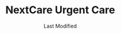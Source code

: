 ---
layout: location-page
date: Last Modified
description: "Local COVID-19 testing is available at NextCare Urgent Care in Phoenix, Arizona, USA."
permalink: "locations/arizona/phoenix/nextcare-urgent-care-6/"
tags:
  - locations
  - arizona
title: NextCare Urgent Care
uniqueName: nextcare-urgent-care-6
state: Arizona
stateAbbr: AZ
hood: "Phoenix"
address: "5920 W McDowell Rd"
city: "Phoenix"
zip: "85035"
zipsNearby: "85320 85117 85118 85119 85120 85178 85190 85322 85323 85338 85392 85395 85324 85326 85396 85122 85123 85130 85193 85194 85329 85327 85331 85377 85224 85225 85226 85244 85246 85248 85249 85286 85128 85335 85337 85233 85234 85295 85296 85297 85298 85299 85301 85302 85303 85304 85305 85306 85307 85308 85309 85310 85311 85312 85318 85236 85339 85340 85138 85139 86333 86343 85201 85202 85203 85204 85205 85206 85207 85208 85209 85210 85211 85212 85213 85214 85215 85216 85274 85275 85277 85342 85343 85345 85380 85381 85382 85383 85385 85001 85002 85003 85004 85005 85006 85007 85008 85009 85010 85011 85012 85013 85014 85015 85016 85017 85018 85019 85020 85021 85022 85023 85024 85025 85026 85027 85028 85029 85030 85031 85032 85033 85034 85035 85036 85037 85038 85039 85040 85041 85042 85043 85044 85045 85046 85048 85050 85051 85053 85054 85055 85060 85061 85062 85063 85064 85065 85066 85067 85068 85069 85070 85071 85072 85073 85074 85075 85076 85078 85079 85080 85082 85083 85085 85086 85087 85097 85098 85127 85140 85142 85143 85121 85147 85250 85251 85252 85253 85254 85255 85256 85257 85258 85259 85260 85261 85262 85263 85264 85266 85267 85268 85269 85271 85172 85351 85372 85373 85374 85375 85376 85378 85379 85387 85388 85280 85281 85282 85283 85284 85285 85287 85353 85354 85553 85191 85355 85358 85390 85361 85363 85077 85096 85099 85217 85218 85219 85220 85221 85222 85223 85227 85228 85230 85232 85238 85239 85240 85242 85243 85247 85272 85278 85289 85290 85291 85293 85294 85313" 
mapUrl: "http://maps.apple.com/?q=NextCare+Urgent+Care&address=5920+W+McDowell+Rd,Phoenix,Arizona,85035"
locationType: Drive-thru
phone: "623-245-0440"
website: "https://nextcare.com/curbside/"
onlineBooking: true
closed: undefined
closedUpdate: May 25th, 2020
notes: "For individuals with symptoms."
days: Everyday
hours: 8AM-8PM
ctaMessage: Schedule a test
ctaUrl: "https://nextcare.com/curbside/"
---